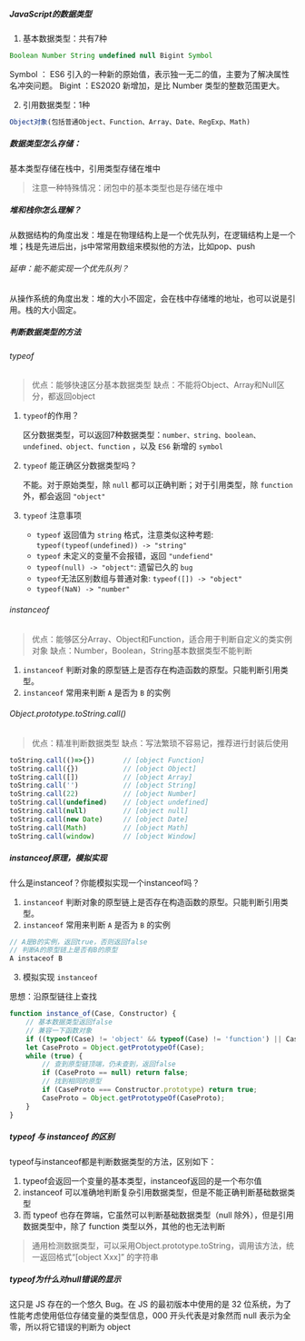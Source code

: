 ##### JavaScript的数据类型

1. 基本数据类型：共有7种

```js
Boolean Number String undefined null Bigint Symbol
```

Symbol ： ES6 引入的一种新的原始值，表示独一无二的值，主要为了解决属性名冲突问题。
Bigint ：ES2020 新增加，是比 Number 类型的整数范围更大。

2. 引用数据类型：1种

```js
Object对象(包括普通Object、Function、Array、Date、RegExp、Math)
```

##### 数据类型怎么存储：

基本类型存储在栈中，引用类型存储在堆中

>  注意一种特殊情况：闭包中的基本类型也是存储在堆中

##### 堆和栈你怎么理解？

从数据结构的角度出发：堆是在物理结构上是一个优先队列，在逻辑结构上是一个堆；栈是先进后出，js中常常用数组来模拟他的方法，比如pop、push

###### 延申：能不能实现一个优先队列？

从操作系统的角度出发：堆的大小不固定，会在栈中存储堆的地址，也可以说是引用。栈的大小固定。

##### 判断数据类型的方法

###### typeof

> 优点：能够快速区分基本数据类型 缺点：不能将Object、Array和Null区分，都返回object

1. `typeof`的作用？

   区分数据类型，可以返回7种数据类型：`number、string、boolean、undefined、object、function` ，以及 `ES6` 新增的 `symbol`

2. `typeof` 能正确区分数据类型吗？

   不能。对于原始类型，除 `null` 都可以正确判断；对于引用类型，除 `function` 外，都会返回 `"object"`

3. `typeof` 注意事项

   + `typeof` 返回值为 `string` 格式，注意类似这种考题: `typeof(typeof(undefined)) -> "string"`
   + `typeof` 未定义的变量不会报错，返回 `"undefiend"` 
   + `typeof(null) -> "object"`: 遗留已久的 `bug`
   + `typeof`无法区别数组与普通对象: `typeof([]) -> "object"`
   + `typeof(NaN) -> "number"`

###### instanceof

> 优点：能够区分Array、Object和Function，适合用于判断自定义的类实例对象 缺点：Number，Boolean，String基本数据类型不能判断

1. `instanceof` 判断对象的原型链上是否存在构造函数的原型。只能判断引用类型。
2. `instanceof` 常用来判断 `A` 是否为 `B` 的实例

###### Object.prototype.toString.call()

> 优点：精准判断数据类型 缺点：写法繁琐不容易记，推荐进行封装后使用

```js
toString.call(()=>{})       // [object Function]
toString.call({})           // [object Object]
toString.call([])           // [object Array]
toString.call('')           // [object String]
toString.call(22)           // [object Number]
toString.call(undefined)    // [object undefined]
toString.call(null)         // [object null]
toString.call(new Date)     // [object Date]
toString.call(Math)         // [object Math]
toString.call(window)       // [object Window]
```

 ##### instanceof原理，模拟实现

什么是instanceof？你能模拟实现一个instanceof吗？

1. `instanceof` 判断对象的原型链上是否存在构造函数的原型。只能判断引用类型。
2. `instanceof` 常用来判断 `A` 是否为 `B` 的实例

```js
// A是B的实例，返回true，否则返回false
// 判断A的原型链上是否有B的原型
A instaceof B
```

3. 模拟实现 `instanceof`

思想：沿原型链往上查找

```js
function instance_of(Case, Constructor) {
    // 基本数据类型返回false
    // 兼容一下函数对象
    if ((typeof(Case) != 'object' && typeof(Case) != 'function') || Case == 'null') return false;
    let CaseProto = Object.getPrototypeOf(Case);
    while (true) {
        // 查到原型链顶端，仍未查到，返回false
        if (CaseProto == null) return false;
        // 找到相同的原型
        if (CaseProto === Constructor.prototype) return true;
        CaseProto = Object.getPrototypeOf(CaseProto);
    }
}
```

##### typeof 与 instanceof 的区别

typeof与instanceof都是判断数据类型的方法，区别如下：

1. typeof会返回一个变量的基本类型，instanceof返回的是一个布尔值
2. instanceof 可以准确地判断复杂引用数据类型，但是不能正确判断基础数据类型
3. 而 typeof 也存在弊端，它虽然可以判断基础数据类型（null 除外），但是引用数据类型中，除了 function 类型以外，其他的也无法判断

> 通用检测数据类型，可以采用Object.prototype.toString，调用该方法，统一返回格式“[object Xxx]” 的字符串

##### typeof为什么对null错误的显示

这只是 JS 存在的一个悠久 Bug。在 JS 的最初版本中使用的是 32 位系统，为了性能考虑使用低位存储变量的类型信息，000 开头代表是对象然而 null 表示为全零，所以将它错误的判断为 object